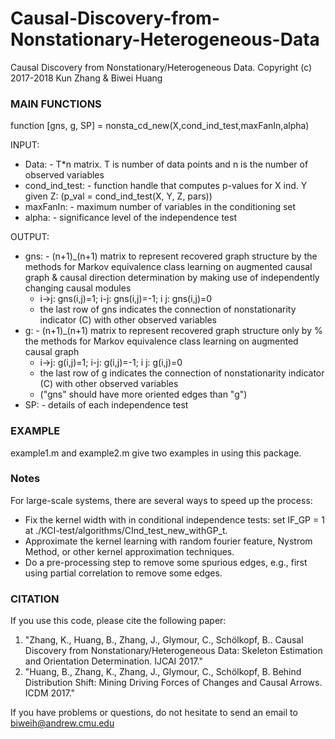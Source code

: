 # Causal-Discovery-from-Nonstationary-Heterogeneous-Data

Causal Discovery from Nonstationary/Heterogeneous Data. Copyright (c) 2017-2018 Kun Zhang & Biwei Huang

### MAIN FUNCTIONS
function [gns, g, SP] = nonsta_cd_new(X,cond_ind_test,maxFanIn,alpha) 

INPUT: 
 *  Data: - T*n matrix. T is number of data points and n is the number of observed variables 
 *  cond_ind_test: - function handle that computes p-values for X ind. Y given Z: (p_val = cond_ind_test(X, Y, Z, pars))
 *  maxFanIn: - maximum number of variables in the conditioning set 
 *  alpha: - significance level of the independence test

OUTPUT: 
 * gns: - (n+1)_(n+1) matrix to represent recovered graph structure by the methods for Markov equivalence class learning on augmented causal graph & causal direction determination by making use of independently changing causal modules 
   * i->j: gns(i,j)=1; i-j: gns(i,j)=-1; i j: gns(i,j)=0 
   * the last row of gns indicates the connection of nonstationarity indicator (C) with other observed variables 
 * g: - (n+1)_(n+1) matrix to represent recovered graph structure only by % the methods for Markov equivalence class learning on augmented causal graph 
   * i->j: g(i,j)=1; i-j: g(i,j)=-1; i j: g(i,j)=0 
   * the last row of g indicates the connection of nonstationarity indicator (C) with other observed variables 
   * ("gns" should have more oriented edges than "g") 
 * SP: - details of each independence test
 
 ### EXAMPLE 
example1.m and example2.m give two examples in using this package.

### Notes
For large-scale systems, there are several ways to speed up the process:
- Fix the kernel width with in conditional independence tests: set IF_GP = 1 at ./KCI-test/algorithms/CInd_test_new_withGP_t.
- Approximate the kernel learning with random fourier feature, Nystrom Method, or other kernel approximation techniques.
- Do a pre-processing step to remove some spurious edges, e.g., first using partial correlation to remove some edges.

### CITATION
 If you use this code, please cite the following paper:

1.  "Zhang, K., Huang, B., Zhang, J., Glymour, C., Schölkopf, B.. Causal Discovery from Nonstationary/Heterogeneous Data: Skeleton Estimation and Orientation Determination. IJCAI 2017."
2.  "Huang, B., Zhang, K., Zhang, J., Glymour, C., Schölkopf, B. Behind Distribution Shift: Mining Driving Forces of Changes and Causal Arrows. ICDM 2017."

If you have problems or questions, do not hesitate to send an email to  [biweih@andrew.cmu.edu](mailto:biweih@andrew.cmu.edu)
